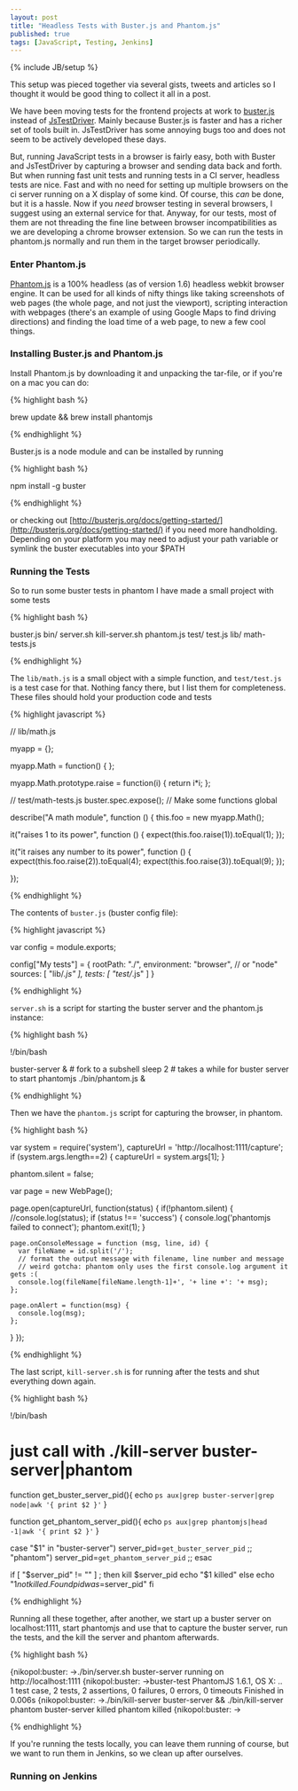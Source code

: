 ```yaml
---
layout: post
title: "Headless Tests with Buster.js and Phantom.js"
published: true
tags: [JavaScript, Testing, Jenkins]
---
```

{% include JB/setup %}

This setup was pieced together via several gists, tweets and articles so I thought it would be good thing to collect it all in a post.

We have been moving tests for the frontend projects at work to [buster.js](http://busterjs.org)  instead of [JsTestDriver](https://code.google.com/p/js-test-driver/). Mainly because Buster.js is faster and has a richer set of tools built in. JsTestDriver has some annoying bugs too and does not seem to be actively developed these days. 

But, running JavaScript tests in a browser is fairly easy, both with Buster and JsTestDriver by capturing a browser and sending data back and forth. But when running fast unit tests and running tests in a CI server, headless tests are nice. Fast and with no need for setting up multiple browsers on the ci server running on a X display of some kind. Of course, this *can* be done, but it is a hassle. Now if you *need* browser testing in several browsers, I suggest using an external service for that. Anyway, for our tests, most of them are not threading the fine line between browser incompatibilities as we are developing a chrome browser extension. So we can run the tests in phantom.js normally and run them in the target browser periodically.

### Enter Phantom.js

[Phantom.js](http://phantomjs.org/) is a 100% headless (as of version 1.6) headless webkit browser engine. It can be used for all kinds of nifty things like taking screenshots of web pages (the whole page, and not just the viewport), scripting interaction with webpages (there's an example of using Google Maps to find driving directions) and finding the load time of a web page, to new a few cool things. 

### Installing Buster.js and Phantom.js

Install Phantom.js by downloading it and unpacking the tar-file, or if you're on a mac you can do:

{% highlight bash %}

brew update && brew install phantomjs

{% endhighlight %}

Buster.js is a node module and can be installed by running

{% highlight bash %}

npm install -g buster

{% endhighlight %}

or checking out [http://busterjs.org/docs/getting-started/](http://busterjs.org/docs/getting-started/) if you need more handholding. Depending on your platform you may need to adjust your path variable or symlink the buster executables into your $PATH

### Running the Tests

So to run some buster tests in phantom I have made a small project with some tests

{% highlight bash %}

buster.js
bin/
  server.sh
  kill-server.sh
  phantom.js
test/
  test.js
lib/
  math-tests.js
 
{% endhighlight %}

The `lib/math.js` is a small object with a simple function, and `test/test.js` is a test case for that. Nothing fancy there, but I list them for completeness. These files should hold your production code and tests

{% highlight javascript %}

// lib/math.js

myapp = {};

myapp.Math = function() { };

myapp.Math.prototype.raise = function(i) {
  return i*i;
};

// test/math-tests.js
buster.spec.expose(); // Make some functions global

describe("A math module", function () {
  this.foo = new myapp.Math();

  it("raises 1 to its power", function () {
    expect(this.foo.raise(1)).toEqual(1);
  });
         
  it("it raises any number to its power", function () {
    expect(this.foo.raise(2)).toEqual(4);
    expect(this.foo.raise(3)).toEqual(9);
  });
           
});

{% endhighlight %}

The contents of `buster.js` (buster config file):

{% highlight javascript %}

var config = module.exports;

config["My tests"] = {
    rootPath: "./",
    environment: "browser", // or "node"
    sources: [
        "lib/*.js"
    ],
    tests: [
        "test/*.js"
    ]
}

{% endhighlight %}

`server.sh` is a script for starting the buster server and the phantom.js instance:

{% highlight bash %}

!/bin/bash

buster-server & # fork to a subshell
sleep 2 # takes a while for buster server to start
phantomjs ./bin/phantom.js &

{% endhighlight %}

Then we have the `phantom.js` script for capturing the browser, in phantom. 

{% highlight bash %}

var system = require('system'),
    captureUrl = 'http://localhost:1111/capture';
if (system.args.length==2) {
    captureUrl = system.args[1];
}

phantom.silent = false;

var page = new WebPage();

page.open(captureUrl, function(status) {
  if(!phantom.silent) {
    //console.log(status);
    if (status !== 'success') {
      console.log('phantomjs failed to connect');
      phantom.exit(1);
    }

    page.onConsoleMessage = function (msg, line, id) {
      var fileName = id.split('/');
      // format the output message with filename, line number and message
      // weird gotcha: phantom only uses the first console.log argument it gets :(
      console.log(fileName[fileName.length-1]+', '+ line +': '+ msg);
    };

    page.onAlert = function(msg) {
      console.log(msg);
    };
  }
});

{% endhighlight %}

The last script, `kill-server.sh` is for running after the tests and shut everything down again.

{% highlight bash %}

!/bin/bash
# just call with ./kill-server buster-server|phantom

function get_buster_server_pid(){
    echo `ps aux|grep buster-server|grep node|awk '{ print $2 }'`
}

function get_phantom_server_pid(){
    echo `ps aux|grep phantomjs|head -1|awk '{ print $2 }'`
}

case "$1" in
  "buster-server") server_pid=`get_buster_server_pid` ;;
  "phantom") server_pid=`get_phantom_server_pid` ;;
esac


if [ "$server_pid" != "" ] ; then
    kill $server_pid
    echo "$1 killed"
else
    echo "$1 not killed. Found pid was=$server_pid"
fi

{% endhighlight %}


Running all these together, after another, we start up a buster server on localhost:1111, start phantomjs and use that to capture the buster server, run the tests, and the kill the server and phantom afterwards. 

{% highlight bash %}

{nikopol:buster: ->./bin/server.sh 
buster-server running on http://localhost:1111
{nikopol:buster: ->buster-test 
PhantomJS 1.6.1, OS X: ..                                                                               
1 test case, 2 tests, 2 assertions, 0 failures, 0 errors, 0 timeouts
Finished in 0.006s
{nikopol:buster: ->./bin/kill-server buster-server && ./bin/kill-server phantom
buster-server killed
phantom killed
{nikopol:buster: ->

{% endhighlight %}

If you're running the tests locally, you can leave them running of course, but we want to run them in Jenkins, so we clean up after ourselves. 

### Running on Jenkins

